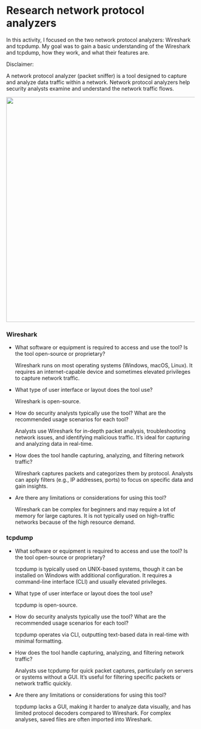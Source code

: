 # Research network protocol analyzers

In this activity, I focused on the two network protocol analyzers: Wireshark and tcpdump. My goal was to gain a basic understanding of the Wireshark and tcpdump, how they work, and what their features are.

Disclaimer:

A network protocol analyzer (packet sniffer) is a tool designed to capture and analyze data traffic within a network. Network protocol analyzers help security analysts examine and understand the network traffic flows.

<img src="" width="600" />

### Wireshark
- What software or equipment is required to access and use the tool? Is the tool open-source or proprietary?
  
  Wireshark runs on most operating systems (Windows, macOS, Linux). It requires an internet-capable device and sometimes elevated privileges to capture network traffic.
  
- What type of user interface or layout does the tool use?
  
  Wireshark is open-source.
  
- How do security analysts typically use the tool? What are the recommended usage scenarios for each tool?

  Analysts use Wireshark for in-depth packet analysis, troubleshooting network issues, and identifying malicious traffic. It’s ideal for capturing and analyzing data in real-time.
  
- How does the tool handle capturing, analyzing, and filtering network traffic?

  Wireshark captures packets and categorizes them by protocol. Analysts can apply filters (e.g., IP addresses, ports) to focus on specific data and gain insights.
  
- Are there any limitations or considerations for using this tool?

  Wireshark can be complex for beginners and may require a lot of memory for large captures. It is not typically used on high-traffic networks because of the high resource demand.

### tcpdump
- What software or equipment is required to access and use the tool? Is the tool open-source or proprietary?

  tcpdump is typically used on UNIX-based systems, though it can be installed on Windows with additional configuration. It requires a command-line interface (CLI) and usually elevated privileges.
  
- What type of user interface or layout does the tool use?

  tcpdump is open-source.

- How do security analysts typically use the tool? What are the recommended usage scenarios for each tool?

  tcpdump operates via CLI, outputting text-based data in real-time with minimal formatting.

- How does the tool handle capturing, analyzing, and filtering network traffic?

  Analysts use tcpdump for quick packet captures, particularly on servers or systems without a GUI. It’s useful for filtering specific packets or network traffic quickly.

- Are there any limitations or considerations for using this tool?

  tcpdump lacks a GUI, making it harder to analyze data visually, and has limited protocol decoders compared to Wireshark. For complex analyses, saved files are often imported into Wireshark.
